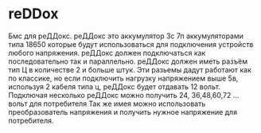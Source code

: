# reDDox
Бмс для реДДокс.
реДДокс это аккумулятор 3с 7п аккумуляторами типа 18650 которые будут использоваться для подключения устройств любого напряжения.
реДДокс должен подключаться как последовательно так и параллельно.
реДДокс должен иметь разъём тип Ц в количестве 2 и больше штук.
Эти разьемы дадут работают как по классике, но если подключить нагрузку напряжением выше 5в, используя 2 кабеля типа ц, реДДокс будет отдавать 12 вольт. Подключая несколько реДДокс можно получить 24, 36,48,60,72 ... вольт для потребителя
Так же имея можно использовать преобразователь напряжения и получить нужное напряжение для потребителя.
